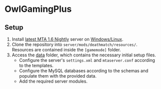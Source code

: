 # OwlGamingPlus

## Setup

1. Install [latest MTA 1.6 Nightly](https://nightly.mtasa.com/) server on [Windows/Linux](https://wiki.multitheftauto.com/wiki/Server_Manual#Installing_the_server).
2. Clone the repository into `server/mods/deathmatch/resources/`. Resources are contained inside the `[gamemode]` folder.
3. Access the [data](/data) folder, which contains the necessary initial setup files.
    - Configure the server's `settings.xml` and `mtaserver.conf` according to the templates.
    - Configure the MySQL databases according to the schemas and populate them with the provided data.
    - Add the required server modules.
